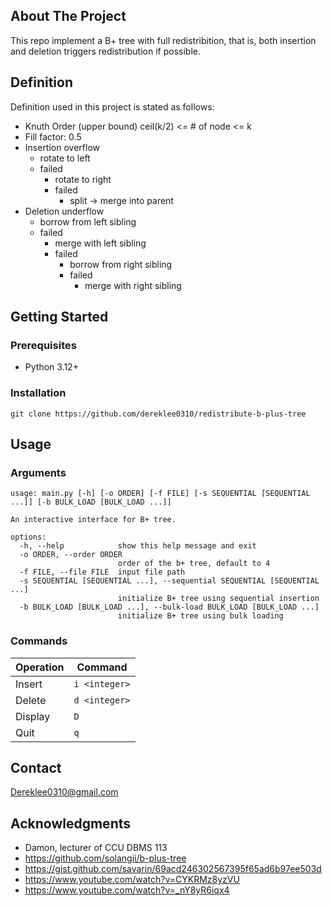 ## About The Project
This repo implement a B+ tree with full redistribition, that is,
both insertion and deletion triggers redistribution if possible.

## Definition
Definition used in this project is stated as follows:
- Knuth Order (upper bound) ceil(k/2) <= # of node <= k
- Fill factor: 0.5
- Insertion overflow
  - rotate to left
  - failed
    - rotate to right
    - failed
      - split -> merge into parent
- Deletion underflow 
  - borrow from left sibling
  - failed
    - merge with left sibling
    - failed
      - borrow from right sibling
      - failed
        - merge with right sibling

## Getting Started

### Prerequisites
- Python 3.12+

### Installation
```
git clone https://github.com/dereklee0310/redistribute-b-plus-tree
```

## Usage
### Arguments
```
usage: main.py [-h] [-o ORDER] [-f FILE] [-s SEQUENTIAL [SEQUENTIAL ...]] [-b BULK_LOAD [BULK_LOAD ...]]

An interactive interface for B+ tree.

options:
  -h, --help            show this help message and exit
  -o ORDER, --order ORDER
                        order of the b+ tree, default to 4
  -f FILE, --file FILE  input file path
  -s SEQUENTIAL [SEQUENTIAL ...], --sequential SEQUENTIAL [SEQUENTIAL ...]
                        initialize B+ tree using sequential insertion
  -b BULK_LOAD [BULK_LOAD ...], --bulk-load BULK_LOAD [BULK_LOAD ...]
                        initialize B+ tree using bulk loading
```
### Commands
| Operation | Command       |
| --------- | ------------- |
| Insert    | `i <integer>` |
| Delete    | `d <integer>` |
| Display   | `D`           |
| Quit      | `q`           |

## Contact
Dereklee0310@gmail.com

## Acknowledgments
* Damon, lecturer of CCU DBMS 113
* https://github.com/solangii/b-plus-tree
* https://gist.github.com/savarin/69acd246302567395f65ad6b97ee503d
* https://www.youtube.com/watch?v=CYKRMz8yzVU
* https://www.youtube.com/watch?v=_nY8yR6iqx4